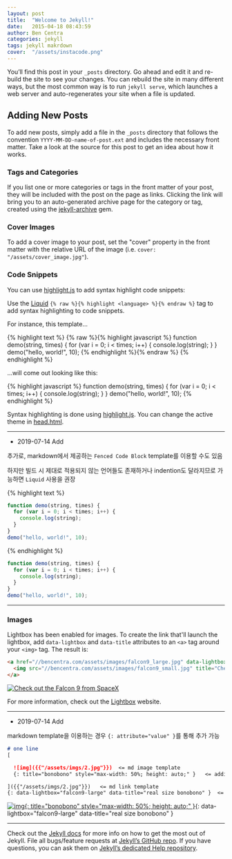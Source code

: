 ```yaml
---
layout: post
title:  "Welcome to Jekyll!"
date:   2015-04-18 08:43:59
author: Ben Centra
categories: jekyll
tags: jekyll makrdown
cover:  "/assets/instacode.png"
---
```


You’ll find this post in your `_posts` directory. Go ahead and edit it and re-build the site to see your changes. You can rebuild the site in many different ways, but the most common way is to run `jekyll serve`, which launches a web server and auto-regenerates your site when a file is updated.

## Adding New Posts

To add new posts, simply add a file in the `_posts` directory that follows the convention `YYYY-MM-DD-name-of-post.ext` and includes the necessary front matter. Take a look at the source for this post to get an idea about how it works.

### Tags and Categories

If you list one or more categories or tags in the front matter of your post, they will be included with the post on the page as links. Clicking the link will bring you to an auto-generated archive page for the category or tag, created using the [jekyll-archive][jekyll-archive] gem.

### Cover Images

To add a cover image to your post, set the "cover" property in the front matter with the relative URL of the image (i.e. `cover: "/assets/cover_image.jpg"`).

### Code Snippets

You can use [highlight.js][highlight] to add syntax highlight code snippets:

Use the [Liquid][liquid] `{% raw %}{% highlight <language> %}{% endraw %}` tag to add syntax highlighting to code snippets.

For instance, this template...

{% highlight text %}
{% raw %}{% highlight javascript %}
function demo(string, times) {
  for (var i = 0; i < times; i++) {
    console.log(string);
  }
}
demo("hello, world!", 10);
{% endhighlight %}{% endraw %}
{% endhighlight %}

...will come out looking like this:

{% highlight javascript %}
function demo(string, times) {
  for (var i = 0; i < times; i++) {
    console.log(string);
  }
}
demo("hello, world!", 10);
{% endhighlight %}

Syntax highlighting is done using [highlight.js][highlight]. You can change the active theme in [head.html](https://github.com/bencentra/centrarium/blob/2dcd73d09e104c3798202b0e14c1db9fa6e77bc7/_includes/head.html#L15).

***

- 2019-07-14 Add

추가로, markdown에서 제공하는 `Fenced Code Block` template를 이용할 수도 있음

하지만 빌드 시 제대로 적용되지 않는 언어들도 존재하거나 indention도 달라지므로 가능하면 `Liquid` 사용을 권장

{% highlight text %}

```js
function demo(string, times) {
  for (var i = 0; i < times; i++) {
    console.log(string);
  }
}
demo("hello, world!", 10);
```

{% endhighlight %}

```js
function demo(string, times) {
  for (var i = 0; i < times; i++) {
    console.log(string);
  }
}
demo("hello, world!", 10);
```

***

### Images

Lightbox has been enabled for images. To create the link that'll launch the lightbox, add `data-lightbox` and `data-title` attributes to an `<a>` tag around your `<img>` tag. The result is:

<!-- markdownlint-disable MD033 -->
```html
<a href="//bencentra.com/assets/images/falcon9_large.jpg" data-lightbox="falcon9-large" data-title="Check out the Falcon 9 from SpaceX">
  <img src="//bencentra.com/assets/images/falcon9_small.jpg" title="Check out the Falcon 9 from SpaceX">
</a>
```

<a href="//bencentra.com/assets/images/falcon9_large.jpg" data-lightbox="falcon9-large" data-title="Check out the Falcon 9 from SpaceX">
  <img src="//bencentra.com/assets/images/falcon9_small.jpg" title="Check out the Falcon 9 from SpaceX">
</a>

For more information, check out the [Lightbox][lightbox] website.

***

- 2019-07-14 Add

markdown template을 이용하는 경우 `{: attribute="value" }`를 통해 추가 가능

```md
# one line
[

  ![img]({{"/assets/imgs/2.jpg"}})  <= md image template
  {: title="bonobono" style="max-width: 50%; height: auto;" }   <= additional attribute

]({{"/assets/imgs/2.jpg"}})   <= md link template
{: data-lightbox="falcon9-large" data-title="real size bonobono" }  <= additional attribute
```

[![img]({{"/assets/imgs/2.jpg"}}){: title="bonobono" style="max-width: 50%; height: auto;" }]({{"/assets/imgs/2.jpg"}}){: data-lightbox="falcon9-large" data-title="real size bonobono" }

***

Check out the [Jekyll docs][jekyll] for more info on how to get the most out of Jekyll. File all bugs/feature requests at [Jekyll’s GitHub repo][jekyll-gh]. If you have questions, you can ask them on [Jekyll’s dedicated Help repository][jekyll-help].

[jekyll]:      http://jekyllrb.com
[jekyll-gh]:   https://github.com/jekyll/jekyll
[jekyll-help]: https://github.com/jekyll/jekyll-help
[highlight]:   https://highlightjs.org/
[lightbox]:    http://lokeshdhakar.com/projects/lightbox2/
[jekyll-archive]: https://github.com/jekyll/jekyll-archives
[liquid]: https://github.com/Shopify/liquid/wiki/Liquid-for-Designers
